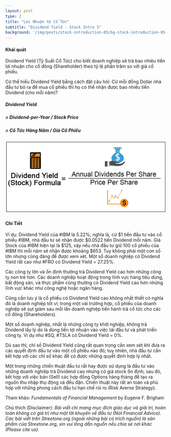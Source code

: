 ```yaml
---
layout: post
type: 2
title: "Lợi Nhuận từ Cổ Tức"
subtitle: "Dividend Yield - Stock Intro 5"
background: '/img/posts/stock-introduction-05/bg-stock-introduction-05.png'
---
```


#### Khái quát

Dividend Yield (Tỷ Suất Cổ Tức) cho biết doanh nghiệp sẽ trả bao nhiêu tiền lợi nhuận cho cổ đông (Shareholder) theo tỷ lệ phần trăm so với giá cổ phiếu. 

Có thể hiểu Dividend Yield bằng cách đặt câu hỏi: Cứ mỗi đồng Dollar nhà đầu tư bỏ ra để mua cổ phiếu thì họ có thể nhận được bao nhiêu tiền Dividend (cho mỗi năm)?

##### Dividend Yield 
##### = Dividend-per-Year / Stock Price 
##### = Cổ Tức Hàng Năm / Giá Cổ Phiếu

![stock-introduction-05](/img/posts/stock-introduction-05/sm-divyield.png)

#### Chi Tiết

Ví dụ: Dividend Yield của #IBM là 5.22%; nghĩa là, cứ $1 tiền đầu tư vào cổ phiếu #IBM, nhà đầu tư sẽ nhận được $0.0522 tiền Dividend mỗi năm. Giá Stock của #IBM hiện tại là $125, vậy nếu nhà đầu tư giữ 100 cổ phiếu của #IBM thì mỗi năm sẽ nhận được khoảng $653. Tuy không phải một con số lớn nhưng cũng đáng để được xem xét. Một số doanh nghiệp có Dividend Yield rất cao như #FRO có Dividend Yield = 27.25%.

Các công ty lớn và ổn định thường trả Dividend Yield cao hơn những công ty non trẻ hơn. Các doanh nghiệp hoạt động trong lĩnh vực hàng tiêu dùng, bất động sản, và thực phẩm cũng thường có Dividend Yield cao hơn những lĩnh vực khác như công nghệ hoặc ngân hàng.

Cũng cần lưu ý là cổ phiếu có Dividend Yield cao không nhất thiết có nghĩa đó là doanh nghiệp tốt vì; trong một vài trường hợp, cổ phiếu của doanh nghiệp sẽ sụt giảm sau mỗi lần doanh nghiệp tiến hành trả cổ tức cho các cổ đông (Shareholders).

Một số doanh nghiệp, nhất là những công ty khởi nghiệp, không trả Dividend lấy lý do là dùng tiền lợi nhuận vào việc tái đầu tư và phát triển công ty. Ví dụ như #SQ, #TSLA có Dividend Yield = 0%.

Dù sao thì, chỉ số Dividend Yield cũng rất quan trọng cần xem xét khi đưa ra các quyết định đầu tư vào một cổ phiếu nào đó; tuy nhiên, nhà đầu tư cần kết hợp với các chỉ số khác để có được những quyết định hợp lý nhất.

Một trong những chiến thuật đầu tư rất hay được sử dụng là đầu tư vào những doanh nghiệp trả Dividend cao nhưng có giá stock ổn định; sau đó, kết hợp với việc bán (Sell) các hợp đồng Options hàng tháng để tạo ra nguồn thu nhập thụ động và đều đặn. Chiến thuật này rất an toàn và phù hợp với những phong cách đầu tư hạn chế rủi ro (Risk Averse Strategy).

Tham khảo: *Fundamentals of Financial Management* by Eugene F. Brigham

Chú thích (Disclaimer):
*Bài viết chỉ mang mục đích giáo dục và giải trí, hoàn toàn không có giá trị như một lời khuyên về đầu tư (Not Financial Advice).*
*Các bài viết trên Streetone.org (ngoài những bài có trích nguồn) là sản phẩm của Streetone.org, xin vui lòng dẫn nguồn nếu chia sẻ nơi khác (Please cite us).*
